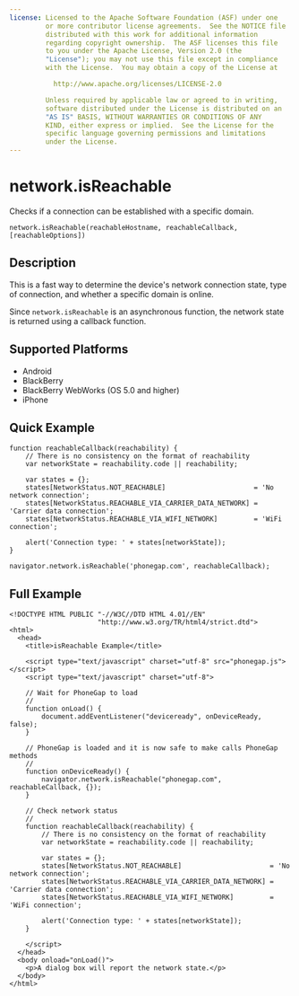 ```yaml
---
license: Licensed to the Apache Software Foundation (ASF) under one
         or more contributor license agreements.  See the NOTICE file
         distributed with this work for additional information
         regarding copyright ownership.  The ASF licenses this file
         to you under the Apache License, Version 2.0 (the
         "License"); you may not use this file except in compliance
         with the License.  You may obtain a copy of the License at

           http://www.apache.org/licenses/LICENSE-2.0

         Unless required by applicable law or agreed to in writing,
         software distributed under the License is distributed on an
         "AS IS" BASIS, WITHOUT WARRANTIES OR CONDITIONS OF ANY
         KIND, either express or implied.  See the License for the
         specific language governing permissions and limitations
         under the License.
---
```


network.isReachable
===================

Checks if a connection can be established with a specific domain.

    network.isReachable(reachableHostname, reachableCallback, [reachableOptions])

Description
-----------

This is a fast way to determine the device's network connection state, type of connection, and whether a specific domain is online.

Since `network.isReachable` is an asynchronous function, the network state is returned using a callback function.

Supported Platforms
-------------------

- Android
- BlackBerry
- BlackBerry WebWorks (OS 5.0 and higher)
- iPhone

Quick Example
-------------

    function reachableCallback(reachability) {
        // There is no consistency on the format of reachability
        var networkState = reachability.code || reachability;
        
        var states = {};
        states[NetworkStatus.NOT_REACHABLE]                      = 'No network connection';
        states[NetworkStatus.REACHABLE_VIA_CARRIER_DATA_NETWORK] = 'Carrier data connection';
        states[NetworkStatus.REACHABLE_VIA_WIFI_NETWORK]         = 'WiFi connection';
    
        alert('Connection type: ' + states[networkState]);
    }
    
    navigator.network.isReachable('phonegap.com', reachableCallback);


Full Example
------------

    <!DOCTYPE HTML PUBLIC "-//W3C//DTD HTML 4.01//EN"
                          "http://www.w3.org/TR/html4/strict.dtd">
    <html>
      <head>
        <title>isReachable Example</title>
        
        <script type="text/javascript" charset="utf-8" src="phonegap.js"></script>
        <script type="text/javascript" charset="utf-8">
            
        // Wait for PhoneGap to load
        // 
        function onLoad() {
            document.addEventListener("deviceready", onDeviceReady, false);
        }
        
        // PhoneGap is loaded and it is now safe to make calls PhoneGap methods
        //
        function onDeviceReady() {
            navigator.network.isReachable("phonegap.com", reachableCallback, {});
        }
        
        // Check network status
        //
        function reachableCallback(reachability) {
            // There is no consistency on the format of reachability
            var networkState = reachability.code || reachability;
            
            var states = {};
            states[NetworkStatus.NOT_REACHABLE]                      = 'No network connection';
            states[NetworkStatus.REACHABLE_VIA_CARRIER_DATA_NETWORK] = 'Carrier data connection';
            states[NetworkStatus.REACHABLE_VIA_WIFI_NETWORK]         = 'WiFi connection';
            
            alert('Connection type: ' + states[networkState]);
        }
        
        </script>
      </head>
      <body onload="onLoad()">
        <p>A dialog box will report the network state.</p>
      </body>
    </html>